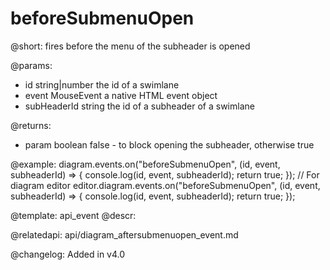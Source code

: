 beforeSubmenuOpen
=================

@short: fires before the menu of the subheader is opened

@params:
- id             string|number      the id of a swimlane
- event          MouseEvent         a native HTML event object
- subHeaderId    string             the id of a subheader of a swimlane

@returns:
- param     boolean     false - to block opening the subheader, otherwise true

@example:
diagram.events.on("beforeSubmenuOpen", (id, event, subheaderId) => {
    console.log(id, event, subheaderId);
    return true;
});
// For diagram editor
editor.diagram.events.on("beforeSubmenuOpen", (id, event, subheaderId) => {
    console.log(id, event, subheaderId);
    return true;
});

@template: api_event
@descr:

@relatedapi:
api/diagram_aftersubmenuopen_event.md

@changelog:
Added in v4.0

